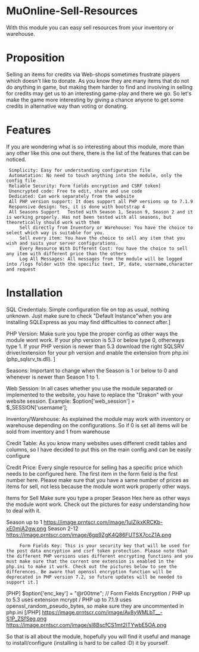 # MuOnline-Sell-Resources
With this module you can easy sell resources from your inventory or warehouse. 

# Proposition

Selling an items for credits via Web-shops sometimes frustrate players which doesn't like to donate. As you know they are many items that do not do anything in game, but making them harder to find and involving in selling for credits may get us to an interesting game-play and there we go. So let's make the game more interesting by giving a chance anyone to get some credits in alternative way than voting or donating.

# Features

If you are wondering what is so interesting about this module, more than any other like this one out there, there is the list of the features that can be noticed.

   
     Simplicity: Easy for understanding configuration file
     Automatation: No need to touch anything into the module, only the config file
     Reliable Security: Form fields encryption and CSRF token] 
     Unencrypted code: Free to edit, share and use code 
     Dedicated: Can work separately from the website 
     All PHP version support: It does support all PHP versions up to 7.1.9
     Responsive design: Yes, it is done with bootstrap 4 
     All Seasons Support   Tested with Season 1, Season 9, Season 2 and it is working properly. Has not been tested with all seasons, but theoretically should work with them
         Sell directly from Inventory or Warehouse: You have the choice to select which way is suitable for you. 
         Sell every item: You have the choice to sell any item that you wish and suits your server configurations. 
         Every Resource With Different Cost: You have the choice to sell any item with different price than the others
         Log All Messages: All messages from the module will be logged into /logs folder with the specific text, IP, date, username,character and request


# Installation

SQL Credentials: Simple configuration file on top as usual, nothing unknown. Just make sure to check "Default Instance"when you are installing SQLExpress as you may find difficulties to connect after.]

PHP Version: Make sure you type the proper config as other ways the module wont work. If your php version is 5.3 or below type 0, otherways type 1. 
If your PHP version is newer than 5.3 download the right SQLSRV driver/extension for your ph version and enable the extension from php.ini (php_sqlsrv_ts.dll). ]

Seasons: Important to change when the Season is 1 or below to 0 and whenever is newer than Season 1 to 1. 

Web Session: In all cases whether you use the module separated or implemented to the website, you have to replace the "Drakon" with your website session. Example: $option['web_session']    = $_SESSION['username']; 

Inventory/Warehouse: As explained the module may work with inventory or warehouse depending on the configurations. So  if 0 is set all items will be sold from inventory and 1 from warehouse 

Credit Table: As you know many websites uses different credit tables and columns, so I have decided to put this on the main config and can be easily configure

Credit Price: Every single resource for selling has a specific price which needs to be configured here. The first item in the form field is the first number here. Please make sure that you have a same number of prices as items for sell, not less because the module wont work properly other ways.

Items for Sell   Make sure you type a proper Season Hex here as other ways the module wont work. Check out the pictures for easy understanding how to deal with it.

Season up to 1
https://image.prntscr.com/image/1uIZikxKRCKb-xE0miA2gw.png
Season 2-12
https://image.prntscr.com/image/6gp9ZgK4Q86FUTSX7ccZ1A.png

         Form Fields Key: This is your security key that will be used for the post data encryption and csrf token protection. Please note that the different PHP versions uses different encrypting functions and you must make sure that the current one extension is enabled in the php.ini to make it work. Check out the pictures below to see the differences. Be aware that openssl encryption function will be deprecated in PHP version 7.2, so future updates will be needed to support it.]
[PHP]
$option['enc_key']        = "@r00tme";           // Form Fields Encryption / PHP up to 5.3 uses extension mcrypt / PHP up to 7.1.9 uses openssl_random_pseudo_bytes, so make sure they are uncommented in php.ini
[/PHP]
https://image.prntscr.com/image/Av8yWMLbT__-S1P_ZSfSeg.png
https://image.prntscr.com/image/sI8BscfCS1mt2ITYwbE5OA.png


So that is all about the module, hopefully you will find it useful and manage to install/configure (installing is hard to be called :D) it by yourself. 



